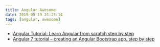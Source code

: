 ```yaml
---
title: Angular Awesome
date: 2019-05-19 21:25:14
tags: [angular, awesome]
---
```


- [Angular Tutorial: Learn Angular from scratch step by step](https://angular-templates.io/tutorials/about/learn-angular-from-scratch-step-by-step)
- [Angular 7 tutorial – creating an Angular Bootstrap app, step by step](https://mdbootstrap.com/education/angular/)
